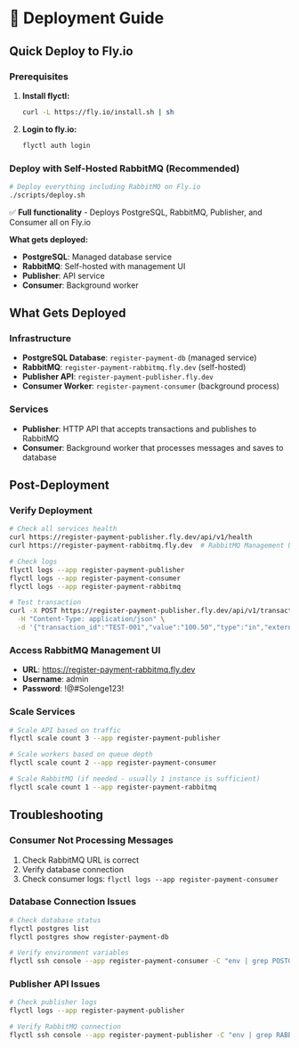 # 🚀 Deployment Guide

## Quick Deploy to Fly.io

### Prerequisites

1. **Install flyctl:**

   ```bash
   curl -L https://fly.io/install.sh | sh
   ```

2. **Login to fly.io:**
   ```bash
   flyctl auth login
   ```

### Deploy with Self-Hosted RabbitMQ (Recommended)

```bash
# Deploy everything including RabbitMQ on Fly.io
./scripts/deploy.sh
```

✅ **Full functionality** - Deploys PostgreSQL, RabbitMQ, Publisher, and Consumer all on Fly.io

**What gets deployed:**

- **PostgreSQL**: Managed database service
- **RabbitMQ**: Self-hosted with management UI
- **Publisher**: API service
- **Consumer**: Background worker

## What Gets Deployed

### Infrastructure

- **PostgreSQL Database**: `register-payment-db` (managed service)
- **RabbitMQ**: `register-payment-rabbitmq.fly.dev` (self-hosted)
- **Publisher API**: `register-payment-publisher.fly.dev`
- **Consumer Worker**: `register-payment-consumer` (background process)

### Services

- **Publisher**: HTTP API that accepts transactions and publishes to RabbitMQ
- **Consumer**: Background worker that processes messages and saves to database

## Post-Deployment

### Verify Deployment

```bash
# Check all services health
curl https://register-payment-publisher.fly.dev/api/v1/health
curl https://register-payment-rabbitmq.fly.dev  # RabbitMQ Management UI

# Check logs
flyctl logs --app register-payment-publisher
flyctl logs --app register-payment-consumer
flyctl logs --app register-payment-rabbitmq

# Test transaction
curl -X POST https://register-payment-publisher.fly.dev/api/v1/transactions/ \
  -H "Content-Type: application/json" \
  -d '{"transaction_id":"TEST-001","value":"100.50","type":"in","external_company_id":"COMP-001"}'
```

### Access RabbitMQ Management UI

- **URL**: https://register-payment-rabbitmq.fly.dev
- **Username**: admin
- **Password**: !@#Solenge123!

### Scale Services

```bash
# Scale API based on traffic
flyctl scale count 3 --app register-payment-publisher

# Scale workers based on queue depth
flyctl scale count 2 --app register-payment-consumer

# Scale RabbitMQ (if needed - usually 1 instance is sufficient)
flyctl scale count 1 --app register-payment-rabbitmq
```

## Troubleshooting

### Consumer Not Processing Messages

1. Check RabbitMQ URL is correct
2. Verify database connection
3. Check consumer logs: `flyctl logs --app register-payment-consumer`

### Database Connection Issues

```bash
# Check database status
flyctl postgres list
flyctl postgres show register-payment-db

# Verify environment variables
flyctl ssh console --app register-payment-consumer -C "env | grep POSTGRES"
```

### Publisher API Issues

```bash
# Check publisher logs
flyctl logs --app register-payment-publisher

# Verify RabbitMQ connection
flyctl ssh console --app register-payment-publisher -C "env | grep RABBITMQ"
```
